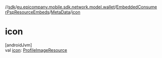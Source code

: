 //[sdk](../../../../index.md)/[eu.epicompany.mobile.sdk.network.model.wallet](../../index.md)/[EmbeddedConsumerPspResourceEmbeds](../index.md)/[MetaData](index.md)/[icon](icon.md)

# icon

[androidJvm]\
val [icon](icon.md): [ProfileImageResource](../../../eu.epicompany.mobile.sdk.network.model/-profile-image-resource/index.md)
